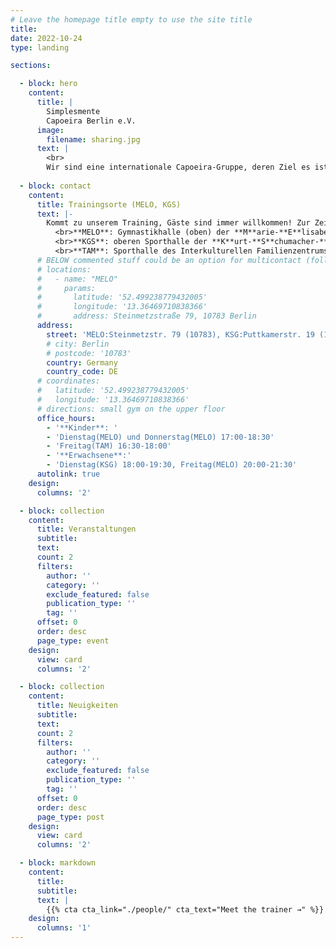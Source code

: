 ```yaml
---
# Leave the homepage title empty to use the site title
title:
date: 2022-10-24
type: landing

sections:

  - block: hero
    content:
      title: |
        Simplesmente 
        Capoeira Berlin e.V.
      image:
        filename: sharing.jpg
      text: |
        <br>
        Wir sind eine internationale Capoeira-Gruppe, deren Ziel es ist, die Fundamente von Capoeira zu studieren und zu implementieren, mit Fokus auf Technik und Grundprinzipien.
  
  - block: contact
    content:
      title: Trainingsorte (MELO, KGS)
      text: |-
        Kommt zu unserem Training, Gäste sind immer willkommen! Zur Zeit bieten wir je zwei Trainingseinheiten für Erwachsene und für Kinder/Jugendliche in die:
          <br>**MELO**: Gymnastikhalle (oben) der **M**arie-**E**lisabeth-**L**üders-**O**berschule
          <br>**KGS**: oberen Sporthalle der **K**urt-**S**chumacher-**G**rundschule
          <br>**TAM**: Sporthalle des Interkulturellen Familienzentrums **tam**
      # BELOW commented stuff could be an option for multicontact (following: https://discourse.gohugo.io/t/variables-in-shortcodes/20637/7)
      # locations:
      #   - name: "MELO"
      #     params:
      #       latitude: '52.499238779432005'
      #       longitude: '13.36469710838366'
      #       address: Steinmetzstraße 79, 10783 Berlin
      address:
        street: 'MELO:Steinmetzstr. 79 (10783), KSG:Puttkamerstr. 19 (10969), TAM:Wilhelmstr. 116 – 117 (10963)'
        # city: Berlin 
        # postcode: '10783'
        country: Germany
        country_code: DE
      # coordinates:
      #   latitude: '52.499238779432005'
      #   longitude: '13.36469710838366'
      # directions: small gym on the upper floor
      office_hours:
        - '**Kinder**: '
        - 'Dienstag(MELO) und Donnerstag(MELO) 17:00-18:30'
        - 'Freitag(TAM) 16:30-18:00'
        - '**Erwachsene**:'
        - 'Dienstag(KSG) 18:00-19:30, Freitag(MELO) 20:00-21:30'
      autolink: true
    design:
      columns: '2'

  - block: collection
    content:
      title: Veranstaltungen 
      subtitle:
      text:
      count: 2
      filters:
        author: ''
        category: ''
        exclude_featured: false
        publication_type: ''
        tag: ''
      offset: 0
      order: desc
      page_type: event 
    design:
      view: card
      columns: '2'

  - block: collection
    content:
      title: Neuigkeiten 
      subtitle:
      text:
      count: 2
      filters:
        author: ''
        category: ''
        exclude_featured: false
        publication_type: ''
        tag: ''
      offset: 0
      order: desc
      page_type: post
    design:
      view: card
      columns: '2'

  - block: markdown
    content:
      title:
      subtitle:
      text: |
        {{% cta cta_link="./people/" cta_text="Meet the trainer →" %}}
    design:
      columns: '1'
---
```

